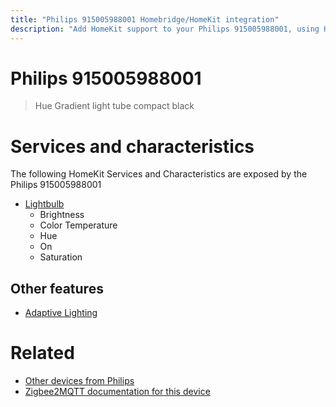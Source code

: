 ```yaml
---
title: "Philips 915005988001 Homebridge/HomeKit integration"
description: "Add HomeKit support to your Philips 915005988001, using Homebridge, Zigbee2MQTT and homebridge-z2m."
---
```

<!---
This file has been GENERATED using src/docgen/docgen.ts
DO NOT EDIT THIS FILE MANUALLY!
-->
# Philips 915005988001
> Hue Gradient light tube compact black


# Services and characteristics
The following HomeKit Services and Characteristics are exposed by
the Philips 915005988001

* [Lightbulb](../../light.md)
  * Brightness
  * Color Temperature
  * Hue
  * On
  * Saturation

## Other features
* [Adaptive Lighting](../../light.md)

# Related
* [Other devices from Philips](../index.md#philips)
* [Zigbee2MQTT documentation for this device](https://www.zigbee2mqtt.io/devices/915005988001.html)